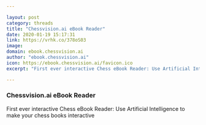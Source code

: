 ```yaml
---

layout: post
category: threads
title: "Chessvision.ai eBook Reader"
date: 2020-01-19 15:17:31
link: https://vrhk.co/378oS03
image: 
domain: ebook.chessvision.ai
author: "ebook.chessvision.ai"
icon: https://ebook.chessvision.ai/favicon.ico
excerpt: "First ever interactive Chess eBook Reader: Use Artificial Intelligence to make your chess books interactive"

---
```


### Chessvision.ai eBook Reader

First ever interactive Chess eBook Reader: Use Artificial Intelligence to make your chess books interactive
